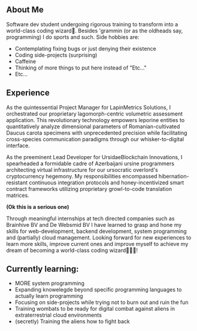 ## About Me
Software dev student undergoing rigorous training to transform into a world-class coding wizard🧙.
Besides 'grammin (or as the oldheads say, programming) I do sports and such.
Side hobbies are: 
  - Contemplating fixing bugs or just denying their existence
  - Coding side-projects (surprising)
  - Caffeine
  - Thinking of more things to put here instead of "Etc..."
  - Etc...

## Experience
As the quintessential Project Manager for LapinMetrics Solutions, I orchestrated our proprietary
lagomorph-centric volumetric assessment application. This revolutionary technology empowers leporine
entities to quantitatively analyze dimensional parameters of Romanian-cultivated Daucus carota
specimens with unprecedented precision while facilitating cross-species communication paradigms
through our whisker-to-digital interface.

As the preeminent Lead Developer for UrsidaeBlockchain Innovations, I spearheaded a formidable
cadre of Azerbaijani ursine programmers architecting virtual infrastructure for our ursocratic
overlord's cryptocurrency hegemony. My responsibilities encompassed hibernation-resistant
continuous integration protocols and honey-incentivized smart contract frameworks utilizing
proprietary growl-to-code translation matrices.

**(Ok this is  a serious one)**

Through meaningful internships at tech directed companies such as Brainhive BV
and De Websmid BV I have learned to grasp and hone my skills for web-development,
backend development, system programming and (partially) cloud management.
Looking forward for new experiences to learn more skills, improve current ones and
improve myself to achieve my dream of becoming a world-class coding wizard🧙🧙🧙!

## Currently learning:
  - MORE system programming
  - Expanding knowelegde beyond specific programming languages to actually learn programming
  - Focusing on side-projects while trying not to burn out and ruin the fun
  - Training wombats to be ready for digital combat against aliens in extraterrestrial cloud environments
  - (secretly) Training the aliens how to fight back
